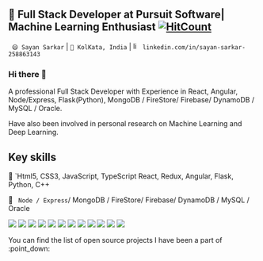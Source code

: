 
## 🔭 Full Stack Developer at Pursuit Software| Machine Learning Enthusiast [![HitCount](http://hits.dwyl.com/Sayan3sarkar/Sayan3sarkar.svg)](http://hits.dwyl.com/Sayan3sarkar/Sayan3sarkar)

` 😄 Sayan Sarkar` |  `🌱 KolKata, India` | <a href="https://www.linkedin.com/in/sayan-sarkar-258863143/" target="_blank"><img src="https://avatars3.githubusercontent.com/u/357098" width="15" height="15" alt="linkedin logo"/></a> `linkedin.com/in/sayan-sarkar-258863143`



### Hi there 👋 

A professional Full Stack Developer with Experience in React, Angular, Node/Express, Flask(Python), MongoDB / FireStore/ Firebase/ DynamoDB / MySQL / Oracle.

Have also been involved in personal research on Machine Learning and Deep Learning.


 

## Key skills

💬 `Html5, CSS3, JavaScript, TypeScript React, Redux, Angular, Flask, Python, C++

📖 ` Node / Express`/ MongoDB / FireStore/ Firebase/ DynamoDB / MySQL / Oracle

<p>
  <img src="https://img.shields.io/badge/TypeScript-%E2%98%85%E2%98%85%E2%98%85%E2%98%85%E2%98%85-critical" />
  <img src="https://img.shields.io/badge/Html5-%E2%98%85%E2%98%85%E2%98%85%E2%98%85%E2%98%85-ff7851" /> 
  <img src="https://img.shields.io/badge/CSS3-%E2%98%85%E2%98%85%E2%98%85%E2%98%85%E2%98%85-44b2fb" /> 
  <img src="https://img.shields.io/badge/SCSS-%E2%98%85%E2%98%85%E2%98%85%E2%98%86%E2%98%86-3fedff" />
  <img src="https://img.shields.io/badge/JavaScript-%E2%98%85%E2%98%85%E2%98%85%E2%98%85%E2%98%85-important" /> 
  <img src="https://img.shields.io/badge/ReactJs-%E2%98%85%E2%98%85%E2%98%85%E2%98%85%E2%98%85-01d9ff" /> 
  <img src="https://img.shields.io/badge/Angular-%E2%98%85%E2%98%85%E2%98%85%E2%98%85%E2%98%86-c40f2e" />
  <img src="https://img.shields.io/badge/MSQL-%E2%98%85%E2%98%85%E2%98%85%E2%98%85%E2%98%86-05a5e2" /> 
  <img src="https://img.shields.io/badge/BootStrap4-%E2%98%85%E2%98%85%E2%98%85%E2%98%85%E2%98%85-9b5ee4" /> 
  <img src="https://img.shields.io/badge/ExpressJS-%E2%98%85%E2%98%85%E2%98%85%E2%98%85%E2%98%85-9ef380" />
  <img src="https://img.shields.io/badge/Python-%E2%98%85%E2%98%85%E2%98%85%E2%98%85%E2%98%85-important" /> 
  <img src="https://img.shields.io/badge/Flask-%E2%98%85%E2%98%85%E2%98%85%E2%98%85%E2%98%85-informational" />
</p>

<p>You can find the list of open source projects I have been a part of :point_down:</p>
